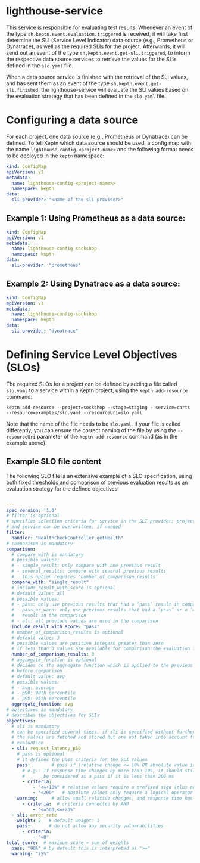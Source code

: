 # lighthouse-service

This service is responsible for evaluating test results.
Whenever an event of the type `sh.keptn.event.evaluation.triggered` is received,
it will take first determine the SLI (Service Level Indicator) data source (e.g., Prometheus or Dynatrace),
as well as the required SLIs for the project. Afterwards, it will send out an event of the type `sh.keptn.event.get-sli.triggered`, to inform
the respective data source services to retrieve the values for the SLIs defined in the `slo.yaml` file.

When a data source service is finished with the retrieval of the SLI values, and has sent them as an event of the type `sh.keptn.event.get-sli.finished`,
the lighthouse-service will evaluate the SLI values based on the evaluation strategy that has been defined in the  `slo.yaml` file.

# Configuring a data source
For each project, one data source (e.g., Prometheus or Dynatrace) can be defined. To tell Keptn which data source should be used,
a config map with the name `lighthouse-config-<project-name>` and the following format
needs to be deployed in the `keptn` namespace:

```yaml
kind: ConfigMap
apiVersion: v1
metadata:
  name: lighthouse-config-<project-name>>
  namespace: keptn
data:
  sli-provider: "<name of the sli provider>"
```

## Example 1: Using Prometheus as a data source:
```yaml
kind: ConfigMap
apiVersion: v1
metadata:
  name: lighthouse-config-sockshop
  namespace: keptn
data:
  sli-provider: "prometheus"
```

## Example 2: Using Dynatrace as a data source:
```yaml
kind: ConfigMap
apiVersion: v1
metadata:
  name: lighthouse-config-sockshop
  namespace: keptn
data:
  sli-provider: "dynatrace"
```

# Defining Service Level Objectives (SLOs)

The required SLOs for a project can be defined by adding a file called `slo.yaml` to a service within a Keptn project, using the `keptn add-resource` command:

```
keptn add-resource --project=sockshop --stage=staging --service=carts --resource=examples/slo.yaml --resourceUri=slo.yaml
```

Note that the name of the file needs to be `slo.yaml`. If your file is called differently, you can ensure the correct naming of the
file by using the `--resourceUri` parameter of the `keptn add-resource` command (as in the example above).

## Example SLO file content

The following SLO file is an extensive example of a SLO specification, using both fixed thresholds and comparison of previous evaluation results
as an evaluation strategy for the defined objectives:

```yaml

---
spec_version: '1.0'
# filter is optional
# specifies selection criteria for service in the SLI provider; project, stage,
# and service can be overwritten, if needed
filter:
  handler: "HealthCheckController.getHealth"
# comparison is mandatory
comparison:
  # compare_with is mandatory
  # possible values:
  # - single_result: only compare with one previous result
  # - several_results: compare with several previous results
  #   this option requires ‘number_of_comparison_results’
  compare_with: "single_result"
  # include_result_with_score is optional
  # default value: all
  # possible values:
  # - pass: only use previous results that had a ‘pass’ result in comparison
  # - pass_or_warn: only use previous results that had a ‘pass’ or a ‘warning’
  #   result in the comparison
  # - all: all previous values are used in the comparison
  include_result_with_score: "pass"
  # number_of_comparison_results is optional
  # default value: 3
  # possible values are positive integers greater than zero
  # if less than 3 values are available for comparison the evaluation fails
  number_of_comparison_results: 3
  # aggregate_function is optional
  # decides on the aggregate function which is applied to the previous results
  # before comparison
  # default value: avg
  # possible values:
  # - avg: average
  # - p90: 90th percentile
  # - p95: 95th percentile
  aggregate_function: avg
# objectives is mandatory
# describes the objectives for SLIs
objectives:
  # sli is mandatory
  # can be specified several times, if sli is specified without further attributes
  # the values are fetched and stored but are not taken into account for the
  # evaluation
  - sli: request_latency_p50
    # pass is optional
    # it defines the pass criteria for the SLI values
    pass:        # pass if (relative change <= 10% OR absolute value is < 200)
      # e.g.: If response time changes by more than 10%, it should still
      #       be considered as a pass if it is less than 200 ms
      - criteria:
          - "<=+10%" # relative values require a prefixed sign (plus or minus)
          - "<200"   # absolute values only require a logical operator
    warning:     # allow small relative changes, and response time has to be < 500 ms
      - criteria:  # criteria connected by AND 
          - "<=500,<=+20%"
  - sli: error_rate
    weight: 2   # default weight: 1
    pass:       # do not allow any security vulnerabilities
      - criteria:
          - "=0"
total_score:  # maximum score = sum of weights
  pass: "90%" # by default this is interpreted as ">="
  warning: "75%"
```
